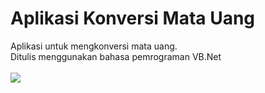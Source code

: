# Aplikasi Konversi Mata Uang
Aplikasi untuk mengkonversi mata uang. <br> Ditulis menggunakan bahasa pemrograman VB.Net
<br>
<br>
<img src="https://i.imgur.com/5ToCdhE.jpg"> 
